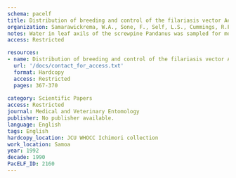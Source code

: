 ```yaml
---
schema: pacelf
title: Distribution of breeding and control of the filariasis vector Aedes samoanus in leaf axils of Pandanus in Samoa
organization: Samarawickrema, W.A., Sone, F., Self, L.S., Cummings, R.F., Paulson, G.S.
notes: Water in leaf axils of the screwpine Pandanus was sampled for mosquito immature stages at seventy villages in Upolu, fifty-five in Savai'i and three in Manono, the main islands of Samoa. Ten plants in every patch of Pandanus plantation were sampled at each village. Among 23,049 mosquito larvae collected from Upolu, 77% were the filariasis vector Aedes (Finlaya) samoanus, 17.7% were Ae.(Fin.)oceanicus and 5.3% were Ac.(Fin.)tutuilae. Out of 6981 larvae taken in Savai'i, 23.2% were Ae.samoanus, 67.6% Ae.oceanicus and 9.2% Ae.tutuilae. When larval counts per plant were analysed for each district, Ae.samoanus was found to predominate in Pandanus in Upolu and Ae.oceanicus in Savai'i. However, the adult density of Ae.samoanus was higher in Savai'i and this was attributed to the large areas of forests with Freycinetia for Ae.samoanus breeding. In Pandanus in Savai'i the number of Ae.samoanus was negligible. In Upolu, with more urbanization and larger plantations, there was greater breeding of Ae.samoanus in Pandanus. Two control trials were conducted against Ae.samoanus larvae in Pandanus, one using a sand culture of the parasitic nematode Romanomermis culicivorax and the other with temephos, an organophosphate insecticide. While R.culicivorax did not adapt to the leaf axil habitat, all plants were without larvae for 5 weeks after treatment with temephos.
access: Restricted

resources:
- name: Distribution of breeding and control of the filariasis vector Aedes samoanus in leaf axils of Pandanus in Samoa
  url: '/docs/contact_for_access.txt'
  format: Hardcopy
  access: Restricted
  pages: 367-370
 
category: Scientific Papers
access: Restricted
journal: Medical and Veterinary Entomology
publisher: No publisher available. 
language: English 
tags: English 
hardcopy_location: JCU WHOCC Ichimori collection
work_location: Samoa
year: 1992
decade: 1990
PacELF_ID: 2160
---
```

